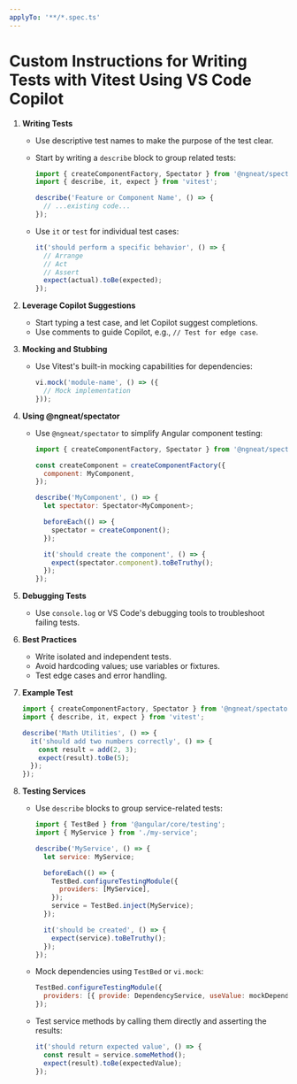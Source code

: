 ```yaml
---
applyTo: '**/*.spec.ts'
---
```


# Custom Instructions for Writing Tests with Vitest Using VS Code Copilot

1. **Writing Tests**

   - Use descriptive test names to make the purpose of the test clear.
   - Start by writing a `describe` block to group related tests:

     ```javascript
     import { createComponentFactory, Spectator } from '@ngneat/spectator/vitest';
     import { describe, it, expect } from 'vitest';

     describe('Feature or Component Name', () => {
       // ...existing code...
     });
     ```

   - Use `it` or `test` for individual test cases:
     ```javascript
     it('should perform a specific behavior', () => {
       // Arrange
       // Act
       // Assert
       expect(actual).toBe(expected);
     });
     ```

2. **Leverage Copilot Suggestions**

   - Start typing a test case, and let Copilot suggest completions.
   - Use comments to guide Copilot, e.g., `// Test for edge case`.

3. **Mocking and Stubbing**

   - Use Vitest's built-in mocking capabilities for dependencies:
     ```javascript
     vi.mock('module-name', () => ({
       // Mock implementation
     }));
     ```

4. **Using @ngneat/spectator**

   - Use `@ngneat/spectator` to simplify Angular component testing:

     ```javascript
     import { createComponentFactory, Spectator } from '@ngneat/spectator/vitest';

     const createComponent = createComponentFactory({
       component: MyComponent,
     });

     describe('MyComponent', () => {
       let spectator: Spectator<MyComponent>;

       beforeEach(() => {
         spectator = createComponent();
       });

       it('should create the component', () => {
         expect(spectator.component).toBeTruthy();
       });
     });
     ```

5. **Debugging Tests**

   - Use `console.log` or VS Code's debugging tools to troubleshoot failing tests.

6. **Best Practices**

   - Write isolated and independent tests.
   - Avoid hardcoding values; use variables or fixtures.
   - Test edge cases and error handling.

7. **Example Test**

   ```javascript
   import { createComponentFactory, Spectator } from '@ngneat/spectator/vitest';
   import { describe, it, expect } from 'vitest';

   describe('Math Utilities', () => {
     it('should add two numbers correctly', () => {
       const result = add(2, 3);
       expect(result).toBe(5);
     });
   });
   ```

8. **Testing Services**

   - Use `describe` blocks to group service-related tests:

     ```javascript
     import { TestBed } from '@angular/core/testing';
     import { MyService } from './my-service';

     describe('MyService', () => {
       let service: MyService;

       beforeEach(() => {
         TestBed.configureTestingModule({
           providers: [MyService],
         });
         service = TestBed.inject(MyService);
       });

       it('should be created', () => {
         expect(service).toBeTruthy();
       });
     });
     ```

   - Mock dependencies using `TestBed` or `vi.mock`:

     ```javascript
     TestBed.configureTestingModule({
       providers: [{ provide: DependencyService, useValue: mockDependency }],
     });
     ```

   - Test service methods by calling them directly and asserting the results:
     ```javascript
     it('should return expected value', () => {
       const result = service.someMethod();
       expect(result).toBe(expectedValue);
     });
     ```
